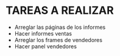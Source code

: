 # TAREAS A REALIZAR

- Arreglar las páginas de los informes
- Hacer informes ventas
- Arreglar los frames de vendedores
- Hacer panel vendedores